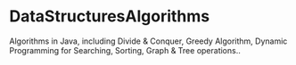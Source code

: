 # DataStructuresAlgorithms
Algorithms in Java, including Divide & Conquer, Greedy Algorithm, Dynamic Programming for Searching, Sorting, Graph & Tree operations..
